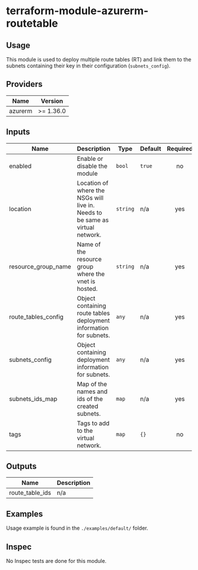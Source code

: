# terraform-module-azurerm-routetable

## Usage

This module is used to deploy multiple route tables (RT) and link them to the subnets containing their key in their configuration (`subnets_config`).

<!-- BEGINNING OF PRE-COMMIT-TERRAFORM DOCS HOOK -->
## Providers

| Name | Version |
|------|---------|
| azurerm | >= 1.36.0 |

## Inputs

| Name | Description | Type | Default | Required |
|------|-------------|------|---------|:-----:|
| enabled | Enable or disable the module | `bool` | `true` | no |
| location | Location of where the NSGs will live in. Needs to be same as virtual network. | `string` | n/a | yes |
| resource\_group\_name | Name of the resource group where the vnet is hosted. | `string` | n/a | yes |
| route\_tables\_config | Object containing route tables deployment information for subnets. | `any` | n/a | yes |
| subnets\_config | Object containing deployment information for subnets. | `any` | n/a | yes |
| subnets\_ids\_map | Map of the names and ids of the created subnets. | `map` | n/a | yes |
| tags | Tags to add to the virtual network. | `map` | `{}` | no |

## Outputs

| Name | Description |
|------|-------------|
| route\_table\_ids | n/a |

<!-- END OF PRE-COMMIT-TERRAFORM DOCS HOOK -->

## Examples

Usage example is found in the `./examples/default/` folder.

## Inspec

No Inspec tests are done for this module.
